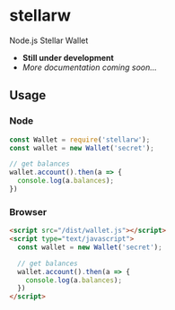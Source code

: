 # stellarw
Node.js Stellar Wallet

- **Still under development**
- *More documentation coming soon...*


## Usage

### Node

```javascript
const Wallet = require('stellarw');
const wallet = new Wallet('secret');

// get balances
wallet.account().then(a => {
  console.log(a.balances);
})

```

### Browser

```html
<script src="/dist/wallet.js"></script>
<script type="text/javascript">
  const wallet = new Wallet('secret');

  // get balances
  wallet.account().then(a => {
    console.log(a.balances);
  })
</script>
```
